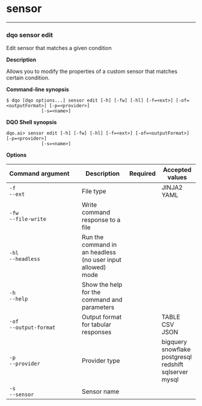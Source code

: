 # sensor

___
### **dqo sensor edit**

Edit sensor that matches a given condition

**Description**

Allows you to modify the properties of a custom sensor that matches certain condition.


**Command-line synopsis**
```
$ dqo [dqo options...] sensor edit [-h] [-fw] [-hl] [-f=<ext>] [-of=<outputFormat>] [-p=<provider>]
             [-s=<name>]

```
**DQO Shell synopsis**
```
dqo.ai> sensor edit [-h] [-fw] [-hl] [-f=<ext>] [-of=<outputFormat>] [-p=<provider>]
             [-s=<name>]

```

**Options**  
  
| Command&nbsp;argument&nbsp;&nbsp;&nbsp;&nbsp; | Description | Required | Accepted values |
|-----------------------------------------------|-------------|:-----------------:|-----------------|
|`-f`<br/>`--ext`<br/>|File type| |JINJA2<br/>YAML<br/>|
|`-fw`<br/>`--file-write`<br/>|Write command response to a file| ||
|`-hl`<br/>`--headless`<br/>|Run the command in an headless (no user input allowed) mode| ||
|`-h`<br/>`--help`<br/>|Show the help for the command and parameters| ||
|`-of`<br/>`--output-format`<br/>|Output format for tabular responses| |TABLE<br/>CSV<br/>JSON<br/>|
|`-p`<br/>`--provider`<br/>|Provider type| |bigquery<br/>snowflake<br/>postgresql<br/>redshift<br/>sqlserver<br/>mysql<br/>|
|`-s`<br/>`--sensor`<br/>|Sensor name| ||



